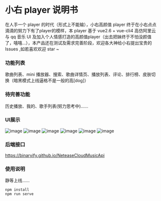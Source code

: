 # 小右 player 说明书

在人手一个 player 的时代（形式上不能输），小右高颜值 player 终于在小右点点滴滴的努力下有了player的模样，本 player 基于 vue2.6 + vue-cli4 高仿阿里云与 qq 音乐 UI 及加入个人情感打造的高颜值player（出去把妹终于不怕没颜值了，嘻嘻...），本产品还在测试及需求完善阶段，欢迎各大神给小右提出宝贵的 Issues ,如若喜欢欢迎 star ~ 

### 功能列表

歌曲列表、mini 播放器、搜索、歌曲详情页、播放列表、评论、排行榜、皮肤切换（暗黑模式上线逼格不是一般的高[dog]）

### 待完善功能

历史播放、我的、歌手列表(努力思考中)......

### UI展示
![image](https://raw.githubusercontent.com/MeetYouZi/img-folder/master/IMG_7803.PNG)
![image](https://raw.githubusercontent.com/MeetYouZi/img-folder/master/IMG_7811.PNG)
![image](https://raw.githubusercontent.com/MeetYouZi/img-folder/master/IMG_7807.PNG)
![image](https://raw.githubusercontent.com/MeetYouZi/img-folder/master/IMG_7816.PNG)
![image](https://raw.githubusercontent.com/MeetYouZi/img-folder/master/IMG_7814.PNG)
![image](https://raw.githubusercontent.com/MeetYouZi/img-folder/master/IMG_7809.PNG)

### 后端接口
https://binaryify.github.io/NeteaseCloudMusicApi

### 使用说明

静等上线......

```
npm install
npm run serve
```

